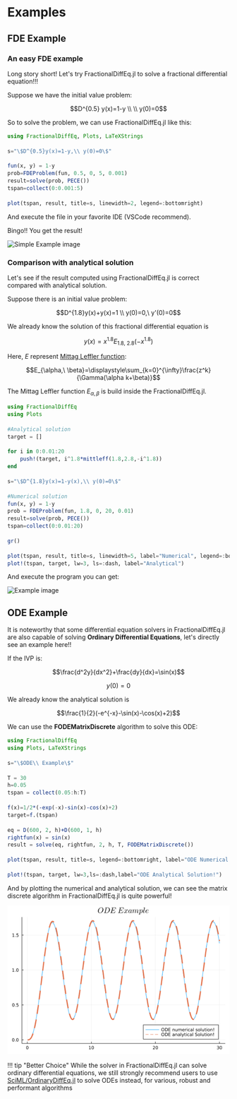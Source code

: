 # Examples

## FDE Example

### An easy FDE example

Long story short! Let's try FractionalDiffEq.jl to solve a fractional differential equation!!!

Suppose we have the initial value problem:

```math
D^{0.5} y(x)=1-y \\
\\
y(0)=0
```

So to solve the problem, we can use FractionalDiffEq.jl like this:

```julia
using FractionalDiffEq, Plots, LaTeXStrings

s="\$D^{0.5}y(x)=1-y,\\ y(0)=0\$"

fun(x, y) = 1-y
prob=FDEProblem(fun, 0.5, 0, 5, 0.001)
result=solve(prob, PECE())
tspan=collect(0:0.001:5)

plot(tspan, result, title=s, linewidth=2, legend=:bottomright)
```

And execute the file in your favorite IDE (VSCode recommend).

Bingo!! You get the result!

![Simple Example image](./assets/simple_example.png)

### Comparison  with analytical solution

Let's see if the result computed using FractionalDiffEq.jl is correct compared with analytical solution.

Suppose there is an initial value problem:

```math
D^{1.8}y(x)+y(x)=1 \\
y(0)=0,\ y'(0)=0
```

We already know the solution of this fractional differential equation is

```math
y(x)=x^{1.8}E_{1.8,\ 2.8}(-x^{1.8})
```

Here, $E$ represent [Mittag Leffler function](https://en.wikipedia.org/wiki/Mittag-Leffler_function):

```math
E_{\alpha,\ \beta}=\displaystyle\sum_{k=0}^{\infty}\frac{z^k}{\Gamma(\alpha k+\beta)}
```

The Mittag Leffler function $E_{\alpha, \beta}$ is build inside the FractionalDiffEq.jl.

```julia
using FractionalDiffEq
using Plots

#Analytical solution
target = []

for i in 0:0.01:20
    push!(target, i^1.8*mittleff(1.8,2.8,-i^1.8))
end

s="\$D^{1.8}y(x)=1-y(x),\\ y(0)=0\$"

#Numerical solution
fun(x, y) = 1-y
prob = FDEProblem(fun, 1.8, 0, 20, 0.01)
result=solve(prob, PECE())
tspan=collect(0:0.01:20)

gr()

plot(tspan, result, title=s, linewidth=5, label="Numerical", legend=:bottomright)
plot!(tspan, target, lw=3, ls=:dash, label="Analytical")
```

And execute the program you can get:

![Example image](./assets/example.png)



## ODE Example

It is noteworthy that some differential equation solvers in FractionalDiffEq.jl are also capable of solving **Ordinary Differential Equations**, let's directly see an example here!!

If the IVP is:

```math
\frac{d^2y}{dx^2}+\frac{dy}{dx}=\sin(x)
```
```math
y(0)=0
```

We already know the analytical solution is

```math
\frac{1}{2}(-e^{-x}-\sin(x)-\cos(x)+2)
```

We can use the **FODEMatrixDiscrete** algorithm to solve this ODE:

```julia
using FractionalDiffEq
using Plots, LaTeXStrings

s="\$ODE\\ Example\$"

T = 30
h=0.05
tspan = collect(0.05:h:T)

f(x)=1/2*(-exp(-x)-sin(x)-cos(x)+2)
target=f.(tspan)

eq = D(600, 2, h)+D(600, 1, h)
rightfun(x) = sin(x)
result = solve(eq, rightfun, 2, h, T, FODEMatrixDiscrete())

plot(tspan, result, title=s, legend=:bottomright, label="ODE Numerical Solution!")

plot!(tspan, target, lw=3,ls=:dash,label="ODE Analytical Solution!")
```

And by plotting the numerical and analytical solution, we can see the matrix discrete algorithm in FractionalDiffEq.jl is quite powerful!

![ODE Example](./assets/ode_example.png)


!!! tip "Better Choice"
    While the solver in FractionalDiffEq.jl can solve ordinary differential equations, we still strongly recommend users to use [SciML/OrdinaryDiffEq.jl](https://github.com/SciML/OrdinaryDiffEq.jl) to solve ODEs instead, for various, robust and performant algorithms